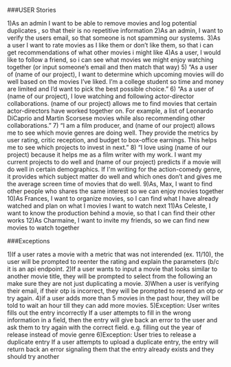 ###USER Stories

1)As an admin I want to be able to remove movies and log potential duplicates , so that their is no repetitive information
2)As an admin, I want to verify the users email, so that someone is not spamming our systems.
3)As a user I want to rate movies as I like them or don’t like them, so that i can get recommendations of what other movies i might like
4)As a user, I would like to follow a friend, so i can see what movies we might enjoy watching together (or input someone’s email and then match that way)
5) “As a user of (name of our project), I want to determine which upcoming movies will do well based on the movies I’ve liked. I’m a college student so time and money are limited and I’d want to pick the best possible choice.”
6) “As a user of (name of our project), I love watching and following actor-director collaborations. (name of our project) allows me to find movies that certain actor-directors have worked together on. For example, a list of Leonardo DiCaprio and Martin Scorsese movies while also recommending other collaborations.” 
7) “I am a film producer, and (name of our project) allows me to see which movie genres are doing well. They provide the metrics by user rating, critic reception, and budget to box-office earnings. This helps me to see which projects to invest in next.”
8) “I love using (name of our project) because it helps me as a film writer with my work. I want my current projects to do well and (name of our project) predicts if a movie will do well in certain demographics. If I'm writing for the action-comedy genre, it provides which subject matter do well and which ones don’t and gives me the average screen time of movies that do well. 
9)As, Max, I want to find other people who shares the same interest so we can enjoy movies together
10)As Frances, I want to organize movies, so I can find what I have already watched and  plan on what I movies I want to watch next
11)As Celeste, I want to know the production behind a movie, so that I can find their other works
12)As Charmaine, I want to invite my friends, so we can find new  movies to watch together

###Exceptions

1)If a user rates a movie with a metric that was not interended (ex. 11/10), the user will be prompted to reenter the rating and explain the parameters (b/c it is an api endpoint.
2)If a user wants to input a movie that looks similar to another movie title, they will be prompted to select from the following an make sure they are not just duplicating a movie.
3)When a user is verifying their email, if their otp is incorrect, they will be prompted to resend an otp or try again.
4)if a user adds more than 5 movies in the past hour, they will be told to wait an hour till they can add more movies.
5)Exception: User writes fills out the entry incorrectly
If a user attempts to fill in the wrong information in a field, then the entry will give back an error to the user and ask them to try again with the correct field. e.g. filling out the year of release instead of movie genre 
6)Exception: User tries to release a duplicate entry
If a user attempts to upload a duplicate entry, the entry will return back an error signaling them that the entry already exists and they should try another
